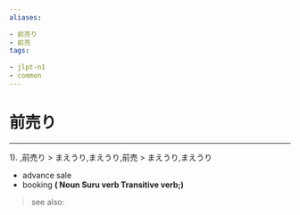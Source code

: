 ```yaml
---
aliases:
    
- 前売り
- 前売
tags:
    
- jlpt-n1
- common
---
```


# 前売り
---
1).
,前売り > まえうり,まえうり,前売 > まえうり,まえうり

- advance sale
- booking
**( Noun Suru verb Transitive verb;)**
> see also: 
            